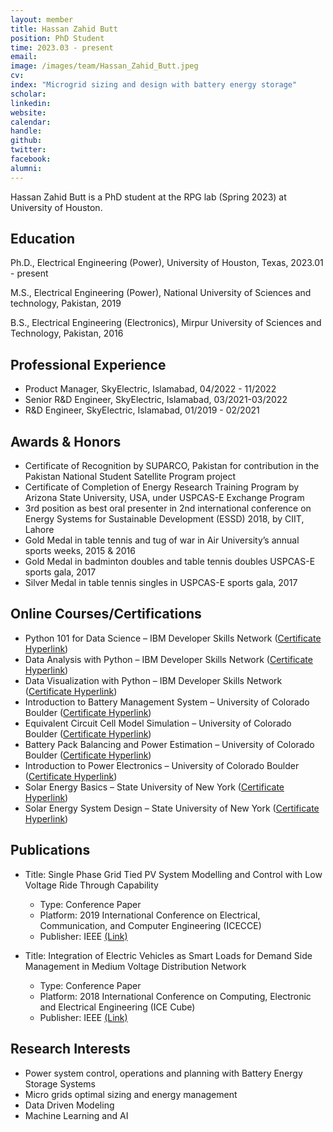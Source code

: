 ```yaml
---
layout: member
title: Hassan Zahid Butt
position: PhD Student
time: 2023.03 - present
email: 
image: /images/team/Hassan_Zahid_Butt.jpeg
cv: 
index: "Microgrid sizing and design with battery energy storage"
scholar: 
linkedin: 
website: 
calendar: 
handle: 
github: 
twitter: 
facebook: 
alumni: 
---
```



Hassan Zahid Butt is a PhD student at the RPG lab (Spring 2023) at University of Houston.

## Education
Ph.D., Electrical Engineering (Power), University of Houston, Texas, 2023.01 - present

M.S., Electrical Engineering (Power), National University of Sciences and technology, Pakistan, 2019

B.S., Electrical Engineering (Electronics), Mirpur University of Sciences and Technology, Pakistan, 2016

## Professional Experience
* Product Manager, SkyElectric, Islamabad, 04/2022 - 11/2022
* Senior R&D Engineer, SkyElectric, Islamabad, 03/2021-03/2022
* R&D Engineer, SkyElectric, Islamabad, 01/2019 - 02/2021

## Awards & Honors
* Certificate of Recognition by SUPARCO, Pakistan for contribution in the Pakistan National Student Satellite Program project
* Certificate of Completion of Energy Research Training Program by Arizona State University, USA, under USPCAS-E Exchange Program 
* 3rd position as best oral presenter in 2nd international conference on Energy Systems for Sustainable Development (ESSD) 2018, by CIIT, Lahore
* Gold Medal in table tennis and tug of war in Air University’s annual sports weeks, 2015 & 2016
* Gold Medal in badminton doubles and table tennis doubles USPCAS-E sports gala, 2017
* Silver Medal in table tennis singles in USPCAS-E sports gala, 2017

## Online Courses/Certifications
* Python 101 for Data Science – IBM Developer Skills Network (<a class="off" href="https://courses.cognitiveclass.ai/certificates/f787e798aaa74657930ce57d87bd5ee4" target="_blank">Certificate Hyperlink</a>)
* Data Analysis with Python – IBM Developer Skills Network (<a class="off" href="https://courses.cognitiveclass.ai/certificates/3c842b99982946abb3e6a5c359b4d86f" target="_blank">Certificate Hyperlink</a>)
* Data Visualization with Python – IBM Developer Skills Network (<a class="off" href="https://courses.cognitiveclass.ai/certificates/c40c664b06bc4a10a1c1bf8a1c1a1181" target="_blank">Certificate Hyperlink</a>)
* Introduction to Battery Management System – University of Colorado Boulder (<a class="off" href="https://www.coursera.org/account/accomplishments/verify/4FX38XBNM9N7" target="_blank">Certificate Hyperlink</a>)
* Equivalent Circuit Cell Model Simulation – University of Colorado Boulder (<a class="off" href="https://www.coursera.org/account/accomplishments/verify/U2MZG99GYVVU" target="_blank">Certificate Hyperlink</a>)
* Battery Pack Balancing and Power Estimation – University of Colorado Boulder (<a class="off" href="https://www.coursera.org/account/accomplishments/verify/4L9LJRAQ5XGZ" target="_blank">Certificate Hyperlink</a>)
* Introduction to Power Electronics – University of Colorado Boulder (<a class="off" href="https://www.coursera.org/account/accomplishments/verify/U8GL5P2TNUMZ?utm_source=link&utm_medium=certificate&utm_content=cert_image&utm_campaign=pdf_header_button&utm_product=course" target="_blank">Certificate Hyperlink</a>)
* Solar Energy Basics – State University of New York (<a class="off" href="https://www.coursera.org/account/accomplishments/verify/8537ET8KTUFY" target="_blank">Certificate Hyperlink</a>)
* Solar Energy System Design – State University of New York (<a class="off" href="https://www.coursera.org/account/accomplishments/verify/RWN2Q8SJRYJ8" target="_blank">Certificate Hyperlink</a>)

## Publications
* Title: Single Phase Grid Tied PV System Modelling and Control with Low Voltage Ride Through Capability 
	* Type: Conference Paper 
	* Platform: 2019 International Conference on Electrical, Communication, and Computer Engineering (ICECCE) 
	* Publisher: IEEE <a class="off" href="https://ieeexplore.ieee.org/document/8940650" target="_blank">(Link)</a>


* Title: Integration of Electric Vehicles as Smart Loads for Demand Side Management in Medium Voltage Distribution Network 
	* Type: Conference Paper 
	* Platform: 2018 International Conference on Computing, Electronic and Electrical Engineering (ICE Cube) 
	* Publisher: IEEE <a class="off" href="https://ieeexplore.ieee.org/document/8610991" target="_blank">(Link)</a>

## Research Interests
* Power system control, operations and planning with Battery Energy Storage Systems
* Micro grids optimal sizing and energy management
* Data Driven Modeling
* Machine Learning and AI
